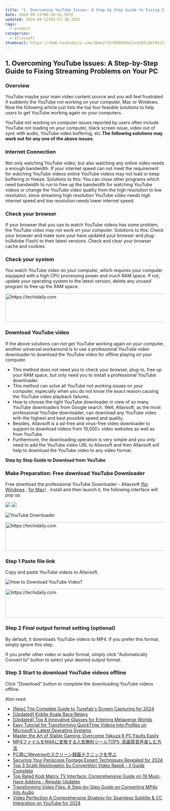 ```yaml
---
title: "1. Overcoming YouTube Issues: A Step-by-Step Guide to Fixing Streaming Problems on Your PC"
date: 2024-09-15T06:10:51.597Z
updated: 2024-09-21T03:57:30.195Z
tags:
  - product
categories:
  - allavsoft
thumbnail: https://thmb.techidaily.com/304e2f357860569a12cd2d51db7951faca7194234bf8cf17b2b3fe018f5794d5.jpg
---
```


## 1. Overcoming YouTube Issues: A Step-by-Step Guide to Fixing Streaming Problems on Your PC

### Overview

YouTube maybe your main video content source and you will feel frustrated if suddenly the YouTube not working on your computer, Mac or Windows. Now the following article just lists the top four feasible solutions to help users to get YouTube working again on your computers.

YouTube not working on computer issues reported by users often include YouTube not loading on your computer, black screen issue, video out of sync with audio, YouTube video buffering, etc.**The following solutions may work out for any one of the above issues.**

### Internet Connection

Not only watching YouTube video, but also watching any online video needs a enough bandwidth. If your internet speed can not meet the requirement for watching YouTube videos online YouTube videos may not load or keep buffering or freeze. Solutions to this: You can close other programs which need bandwidth to run to free up the bandwidth for watching YouTube videos or change the YouTube video quality from the high resolution to low resolution, since streaming high resolution YouTube video needs high internet speed and low resolution needs lower internet speed.

### Check your browser

If your browser that you use to watch YouTube videos has some problem, the YouTube video may not work on your computer. Solutions to this: Check your browser and make sure your have updated your browser and plug-in(Adobe Flash) to their latest versions. Check and clear your browser cache and cookies

### Check your system

You watch YouTube video on your computer, which requires your computer equipped with a high CPU processing power and much RAM space. If not, update your operating system to the latest version, delete any unused program to free up the RAM space.

<!-- affiliate ads begin -->
<a href="https://ephamedtechinc.pxf.io/c/5597632/2130532/26400" target="_top" id="2130532">
  <img src="//a.impactradius-go.com/display-ad/26400-2130532" border="0" alt="https://techidaily.com" width="728" height="90"/>
</a>
<img height="0" width="0" src="https://ephamedtechinc.pxf.io/i/5597632/2130532/26400" style="position:absolute;visibility:hidden;" border="0" />
<!-- affiliate ads end -->

### Download YouTube video

If the above solutions can not get YouTube working again on your computer, another universal workaround is to use a professional YouTube video downloader to download the YouTube video for offline playing on your computer.

* This method does not need you to check your browser, plug-in, free up your RAM space, but only need you to install a professional YouTube downloader.
* This method can solve all YouTube not working issues on your computer, especially when you do not know the exact reason causing the YouTube video playback failures.
* How to choose the right YouTube downloader in view of so many YouTube downloaders from Google search. Well, Allavsoft, as the most professional YouTube downloader, can download any YouTube video with the highest and best possible speed and quality.
* Besides, Allavsoft is a ad-free and virus-free video downloader to support to download videos from 10,000+ video websites as well as from YouTube.
* Furthermore, the downloading operation is very simple and you only need to add the YouTube video URL to Allavsoft and then Allavsoft will help to download the YouTube video to any video format.

**Step by Step Guide to Download from YouTube**

### Make Preparation: Free download YouTube Downloader

Free download the professional YouTube Downloader - Allavsoft ([for Windows](https://tools.techidaily.com/allavsoft/products/) , [for Mac](https://tools.techidaily.com/allavsoft/products/)) , install and then launch it, the following interface will pop up.

[![](https://www.allavsoft.com/how-to/../images/how-to/free-download-win.jpg)](https://tools.techidaily.com/allavsoft/products/) [![](https://www.allavsoft.com/how-to/../images/how-to/free-download-mac.jpg)](https://tools.techidaily.com/allavsoft/products/)

![YouTube Downloader](https://www.allavsoft.com/how-to/../images/allavsoft/screen-shot-600.jpg)

<!-- affiliate ads begin -->
<a href="https://dhgate.sjv.io/c/5597632/2106658/12108" target="_top" id="2106658">
  <img src="//a.impactradius-go.com/display-ad/12108-2106658" border="0" alt="https://techidaily.com" width="728" height="90"/>
</a>
<img height="0" width="0" src="https://dhgate.sjv.io/i/5597632/2106658/12108" style="position:absolute;visibility:hidden;" border="0" />
<!-- affiliate ads end -->

### Step 1 Paste file link

Copy and paste YouTube videos to Allavsoft.

![How to Download YouTube Video?](https://www.allavsoft.com/how-to/../images/how-to/download-rtmp-video/download-rtmp-video.jpg)

<!-- affiliate ads begin -->
<a href="https://dhgate.sjv.io/c/5597632/1172027/12108" target="_top" id="1172027">
  <img src="//a.impactradius-go.com/display-ad/12108-1172027" border="0" alt="https://techidaily.com" width="728" height="90"/>
</a>
<img height="0" width="0" src="https://dhgate.sjv.io/i/5597632/1172027/12108" style="position:absolute;visibility:hidden;" border="0" />
<!-- affiliate ads end -->

### Step 2 Final output format setting (optional)

By default, it downloads YouTube videos to MP4\. If you prefer this format, simply ignore this step.

If you prefer other video or audio format, simply click "Automatically Convert to" button to select your desired output format.

### Step 3 Start to download YouTube videos offline

Click "Download" button to complete the downloading YouTube videos offline.

<ins class="adsbygoogle"
     style="display:block"
     data-ad-format="autorelaxed"
     data-ad-client="ca-pub-7571918770474297"
     data-ad-slot="1223367746"></ins>

<ins class="adsbygoogle"
     style="display:block"
     data-ad-client="ca-pub-7571918770474297"
     data-ad-slot="8358498916"
     data-ad-format="auto"
     data-full-width-responsive="true"></ins>

<span class="atpl-alsoreadstyle">Also read:</span>
<div><ul>
<li><a href="https://screen-capture.techidaily.com/new-the-complete-guide-to-tunefabs-screen-capturing-for-2024/"><u>[New] The Complete Guide to Tunefab's Screen Capturing for 2024</u></a></li>
<li><a href="https://desktop-recording.techidaily.com/updated-kiddie-koala-race-relays/"><u>[Updated] Kiddie Koala Race Relays</u></a></li>
<li><a href="https://vp-tips.techidaily.com/updated-top-8-innovative-glasses-for-entering-metaverse-worlds/"><u>[Updated] Top 8 Innovative Glasses for Entering Metaverse Worlds</u></a></li>
<li><a href="https://win-advanced.techidaily.com/easy-tutorial-for-transforming-quicktime-videos-into-prores-on-microsofts-latest-operating-systems/"><u>Easy Tutorial for Transforming QuickTime Videos Into ProRes on Microsoft's Latest Operating Systems</u></a></li>
<li><a href="https://win-blog.techidaily.com/1723003538293-master-the-art-of-stable-gaming-overcome-yakuza-6-pc-faults-easily/"><u>Master the Art of Stable Gaming: Overcome Yakuza 6 PC Faults Easily</u></a></li>
<li><a href="https://win-advanced.techidaily.com/mp4m4atop5/"><u>MP4ファイルをM4Aに変換する人気無料ツールTOP5: 高画質音声楽しむ方法</u></a></li>
<li><a href="https://win-advanced.techidaily.com/pcweverse/"><u>PC用にWeverseのスクリーン録画テクニックを学ぶ</u></a></li>
<li><a href="https://extra-approaches.techidaily.com/securing-your-periscope-footage-expert-techniques-revealed-for-2024/"><u>Securing Your Periscope Footage Expert Techniques Revealed for 2024</u></a></li>
<li><a href="https://eaxpv-info.techidaily.com/top-3-scatti-riepilogativi-su-convertitori-video-rapidi-il-guida-completa/"><u>Top 3 Scatti Riepilogativi Su Convertitori Video Rapidi - Il Guida Completa</u></a></li>
<li><a href="https://win-advanced.techidaily.com/top-rated-kodi-matrix-tv-interface-comprehensive-guide-on-19-must-have-addons-regular-updates/"><u>Top Rated Kodi Matrix TV Interface: Comprehensive Guide on 19 Must-Have Addons - Regular Updates</u></a></li>
<li><a href="https://media-tips.techidaily.com/transforming-video-files-a-step-by-step-guide-on-converting-mp4s-into-audio/"><u>Transforming Video Files: A Step-by-Step Guide on Converting MP4s Into Audio</u></a></li>
<li><a href="https://facebook-video-share.techidaily.com/video-perfection-a-comprehensive-strategy-for-seamless-subtitle-and-cc-integration-on-youtube-for-2024/"><u>Video Perfection A Comprehensive Strategy for Seamless Subtitle & CC Integration on YouTube for 2024</u></a></li>
</ul></div>

